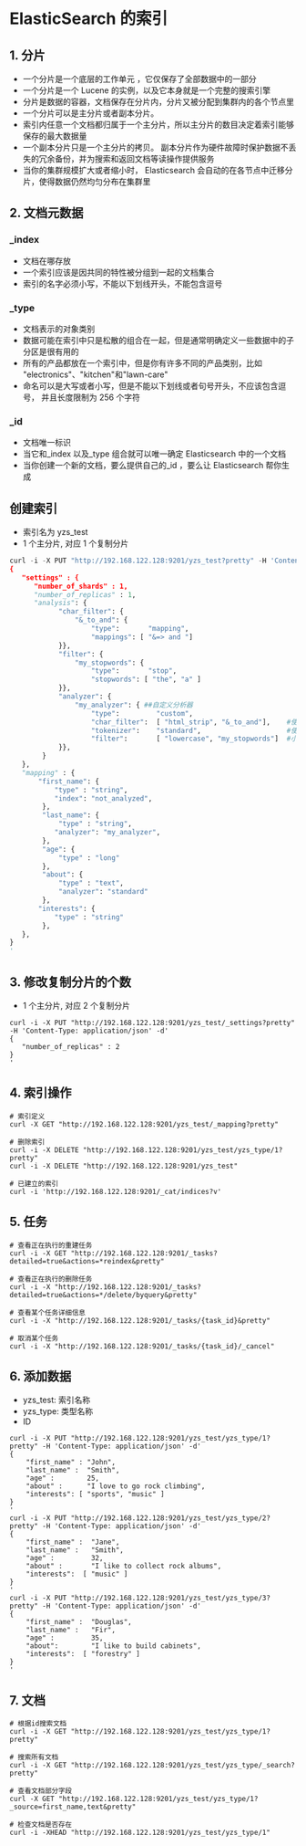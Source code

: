 # ElasticSearch 的索引

## 1. 分片

- 一个分片是一个底层的工作单元 ，它仅保存了全部数据中的一部分
- 一个分片是一个 Lucene 的实例，以及它本身就是一个完整的搜索引擎
- 分片是数据的容器，文档保存在分片内，分片又被分配到集群内的各个节点里
- 一个分片可以是主分片或者副本分片。
- 索引内任意一个文档都归属于一个主分片，所以主分片的数目决定着索引能够保存的最大数据量
- 一个副本分片只是一个主分片的拷贝。 副本分片作为硬件故障时保护数据不丢失的冗余备份，并为搜索和返回文档等读操作提供服务
- 当你的集群规模扩大或者缩小时， Elasticsearch 会自动的在各节点中迁移分片，使得数据仍然均匀分布在集群里

## 2. 文档元数据

### \_index

- 文档在哪存放
- 一个索引应该是因共同的特性被分组到一起的文档集合
- 索引的名字必须小写，不能以下划线开头，不能包含逗号

### \_type

- 文档表示的对象类别
- 数据可能在索引中只是松散的组合在一起，但是通常明确定义一些数据中的子分区是很有用的
- 所有的产品都放在一个索引中，但是你有许多不同的产品类别，比如 "electronics"、"kitchen"和"lawn-care"
- 命名可以是大写或者小写，但是不能以下划线或者句号开头，不应该包含逗号， 并且长度限制为 256 个字符

### \_id

- 文档唯一标识
- 当它和\_index 以及\_type 组合就可以唯一确定 Elasticsearch 中的一个文档
- 当你创建一个新的文档，要么提供自己的\_id ，要么让 Elasticsearch 帮你生成

## 创建索引

- 索引名为 yzs_test
- 1 个主分片, 对应 1 个复制分片

```python
curl -i -X PUT "http://192.168.122.128:9201/yzs_test?pretty" -H 'Content-Type: application/json' -d'
{
   "settings" : {
      "number_of_shards" : 1,
      "number_of_replicas" : 1,
      "analysis": {
            "char_filter": {
                "&_to_and": {
                    "type":       "mapping",
                    "mappings": [ "&=> and "]
            }},
            "filter": {
                "my_stopwords": {
                    "type":       "stop",
                    "stopwords": [ "the", "a" ]
            }},
            "analyzer": {
                "my_analyzer": { ##自定义分析器
                    "type":         "custom",
                    "char_filter":  [ "html_strip", "&_to_and"],    #使用html清除字符过滤器和一个自定义的映射字符过滤器把 & 替换为 " and "
                    "tokenizer":    "standard",                     #使用标准分词器分词
                    "filter":       [ "lowercase", "my_stopwords"]  #小写词条，使用小写词和自定义停止词过滤器处理
            }},
        }
   },
   "mapping" : {
       "first_name": {
           "type" : "string",
           "index": "not_analyzed",
        },
        "last_name": {
            "type" : "string",
           "analyzer": "my_analyzer",
        },
        "age": {
            "type" : "long"
        },
        "about": {
            "type" : "text",
            "analyzer": "standard"
        },
       "interests": {
           "type" : "string"
        },
   },
}
'
```

## 3. 修改复制分片的个数

- 1 个主分片, 对应 2 个复制分片

```shell
curl -i -X PUT "http://192.168.122.128:9201/yzs_test/_settings?pretty" -H 'Content-Type: application/json' -d'
{
   "number_of_replicas" : 2
}
'
```

## 4. 索引操作

```shell
# 索引定义
curl -X GET "http://192.168.122.128:9201/yzs_test/_mapping?pretty"

# 删除索引
curl -i -X DELETE "http://192.168.122.128:9201/yzs_test/yzs_type/1?pretty"
curl -i -X DELETE "http://192.168.122.128:9201/yzs_test"

# 已建立的索引
curl -i 'http://192.168.122.128:9201/_cat/indices?v'
```

## 5. 任务

```shell
# 查看正在执行的重建任务
curl -i -X GET "http://192.168.122.128:9201/_tasks?detailed=true&actions=*reindex&pretty"

# 查看正在执行的删除任务
curl -i -X "http://192.168.122.128:9201/_tasks?detailed=true&actions=*/delete/byquery&pretty"

# 查看某个任务详细信息
curl -i -X "http://192.168.122.128:9201/_tasks/{task_id}&pretty"

# 取消某个任务
curl -i -X "http://192.168.122.128:9201/_tasks/{task_id}/_cancel"
```

## 6. 添加数据

- yzs_test: 索引名称
- yzs_type: 类型名称
- ID

```shell
curl -i -X PUT "http://192.168.122.128:9201/yzs_test/yzs_type/1?pretty" -H 'Content-Type: application/json' -d'
{
    "first_name" : "John",
    "last_name" :  "Smith",
    "age" :        25,
    "about" :      "I love to go rock climbing",
    "interests": [ "sports", "music" ]
}
'
curl -i -X PUT "http://192.168.122.128:9201/yzs_test/yzs_type/2?pretty" -H 'Content-Type: application/json' -d'
{
    "first_name" :  "Jane",
    "last_name" :   "Smith",
    "age" :         32,
    "about" :       "I like to collect rock albums",
    "interests":  [ "music" ]
}
'
curl -i -X PUT "http://192.168.122.128:9201/yzs_test/yzs_type/3?pretty" -H 'Content-Type: application/json' -d'
{
    "first_name" :  "Douglas",
    "last_name" :   "Fir",
    "age" :         35,
    "about":        "I like to build cabinets",
    "interests":  [ "forestry" ]
}
'
```

## 7. 文档

```shell
# 根据id搜索文档
curl -i -X GET "http://192.168.122.128:9201/yzs_test/yzs_type/1?pretty"

# 搜索所有文档
curl -i -X GET "http://192.168.122.128:9201/yzs_test/yzs_type/_search?pretty"

# 查看文档部分字段
curl -X GET "http://192.168.122.128:9201/yzs_test/yzs_type/1?_source=first_name,text&pretty"

# 检查文档是否存在
curl -i -XHEAD "http://192.168.122.128:9201/yzs_test/yzs_type/1"
```
